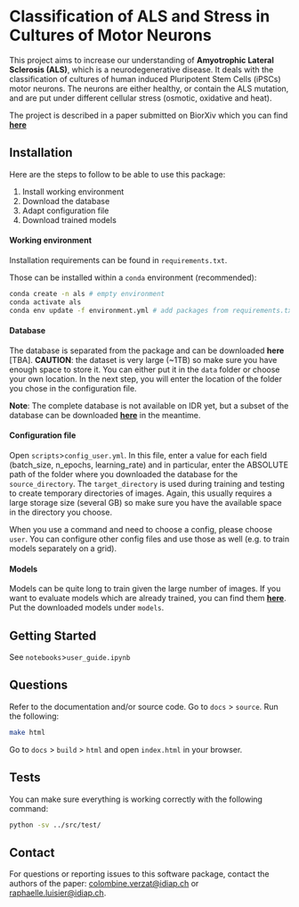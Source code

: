 Classification of ALS and Stress in Cultures of Motor Neurons
=============================================================

This project aims to increase our understanding of **Amyotrophic Lateral Sclerosis (ALS)**, which is a neurodegenerative disease. 
It deals with the classification of cultures of human induced Pluripotent Stem Cells (iPSCs) motor neurons. 
The neurons are either healthy, or contain the ALS mutation, and are put under different cellular stress (osmotic, oxidative and heat). 

The project is described in a paper submitted on BiorXiv which you can find [**here**](https://www.biorxiv.org/content/10.1101/2021.04.08.439054v1)


## Installation 

Here are the steps to follow to be able to use this package:

1. Install working environment
2. Download the database
3. Adapt configuration file 
4. Download trained models

#### Working environment 
Installation requirements can be found in `requirements.txt`.

Those can be installed within a `conda` environment (recommended):

```bash
conda create -n als # empty environment
conda activate als
conda env update -f environment.yml # add packages from requirements.txt
```


#### Database 

The database is separated from the package and can be downloaded **here** [TBA]. 
**CAUTION**: the dataset is very large (~1TB) so make sure you have enough space to store it. 
You can either put it in the `data` folder or choose your own location. In the next step, you will enter the location of the folder you chose in the configuration file. 

**Note**: The complete database is not available on IDR yet, but a subset of the database can be downloaded [**here**](https://zenodo.org/record/4664177) in the meantime. 


#### Configuration file

Open `scripts`>`config_user.yml`. In this file, enter a value for each field (batch_size, n_epochs, learning_rate) and in particular, enter the ABSOLUTE path of the folder where you downloaded the database for the `source_directory`. The `target_directory` is used during training and testing to create temporary directories of images. Again, this usually requires a large storage size (several GB) so make sure you have the available space in the directory you choose. 

When you use a command and need to choose a config, please choose `user`. You can configure other config files and use those as well (e.g. to train models separately on a grid). 

#### Models

Models can be quite long to train given the large number of images. If you want to evaluate models which are already trained, you can find them [**here**](https://zenodo.org/record/4664252). Put the downloaded models under `models`. 


## Getting Started

See `notebooks`>`user_guide.ipynb` 


## Questions

Refer to the documentation and/or source code. Go to `docs` > `source`. Run the following: 
```bash
make html
```
Go to `docs` > `build` > `html` and open `index.html` in your browser. 

## Tests

You can make sure everything is working correctly with the following command:
```bash
python -sv ../src/test/
```

## Contact 

For questions or reporting issues to this software package, contact the authors of the paper: colombine.verzat@idiap.ch or raphaelle.luisier@idiap.ch. 